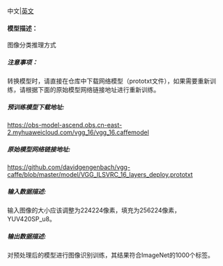 中文|[英文](README.md)
#### 模型描述：

图像分类推理方式

##### 注意事项：
转换模型时，请直接在仓库中下载网络模型（prototxt文件），如果需要重新训练，请根据下面的原始模型网络链接地址进行重新训练。

##### 预训练模型下载地址:
https://obs-model-ascend.obs.cn-east-2.myhuaweicloud.com/vgg_16/vgg_16.caffemodel

##### 原始模型网络链接地址:
https://github.com/davidgengenbach/vgg-caffe/blob/master/model/VGG_ILSVRC_16_layers_deploy.prototxt

##### 输入数据描述:

输入图像的大小应该调整为224224像素，填充为256224像素，YUV420SP_u8。

##### 输出数据描述:

对预处理后的模型进行图像识别训练，其结果符合ImageNet的1000个标签。